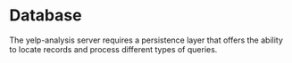 # Database
The yelp-analysis server requires a persistence layer that offers the ability
to locate records and process different types of queries.